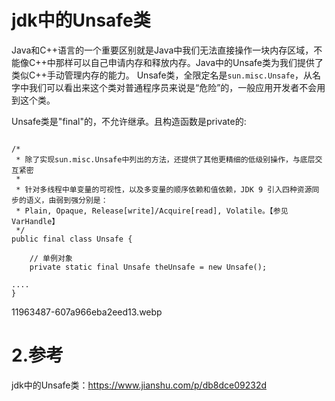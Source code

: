 # jdk中的Unsafe类
Java和C++语言的一个重要区别就是Java中我们无法直接操作一块内存区域，不能像C++中那样可以自己申请内存和释放内存。Java中的Unsafe类为我们提供了类似C++手动管理内存的能力。
Unsafe类，全限定名是`sun.misc.Unsafe`，从名字中我们可以看出来这个类对普通程序员来说是“危险”的，一般应用开发者不会用到这个类。


Unsafe类是"final"的，不允许继承。且构造函数是private的:

```

/*
 * 除了实现sun.misc.Unsafe中列出的方法，还提供了其他更精细的低级别操作，与底层交互紧密
 *
 * 针对多线程中单变量的可视性，以及多变量的顺序依赖和值依赖，JDK 9 引入四种资源同步的语义，由弱到强分别是：
 * Plain, Opaque, Release[write]/Acquire[read], Volatile。【参见VarHandle】
 */
public final class Unsafe {
    
    // 单例对象
    private static final Unsafe theUnsafe = new Unsafe();

....
}

```

11963487-607a966eba2eed13.webp

# 2.参考
jdk中的Unsafe类：https://www.jianshu.com/p/db8dce09232d
